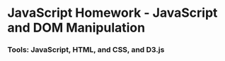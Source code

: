 # JavaScript Homework - JavaScript and DOM Manipulation

### Tools: JavaScript, HTML, and CSS, and D3.js 



 

